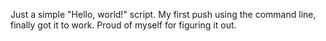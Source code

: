 Just a simple "Hello, world!" script.
My first push using the command line, finally got it to work.
Proud of myself for figuring it out.
